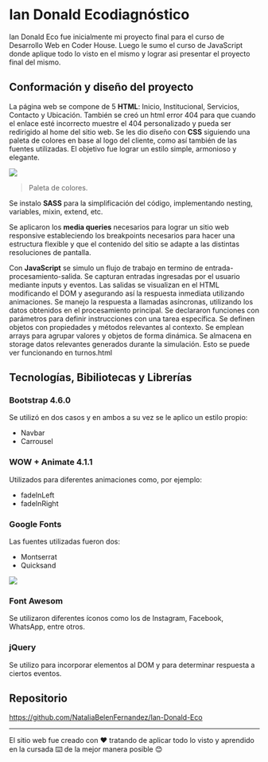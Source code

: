 # Ian Donald Ecodiagnóstico

Ian Donald Eco fue inicialmente mi proyecto final para el curso de Desarrollo Web en Coder House. Luego le sumo el curso de JavaScript donde aplique todo lo visto en el mismo y lograr asi presentar el proyecto final del mismo.

## Conformación y diseño del proyecto

La página web se compone de 5 **HTML**: Inicio, Institucional, Servicios, Contacto y Ubicación. También se creó un html error 404 para que cuando el enlace esté incorrecto muestre el 404 personalizado y pueda ser redirigido al home del sitio web.
Se les dio diseño con **CSS** siguiendo una paleta de colores en base al logo del cliente, como así también de las fuentes utilizadas. El objetivo fue lograr un estilo simple, armonioso y elegante.

![](https://i.ibb.co/9hB0HyQ/paleta.jpg)
> Paleta de colores.

Se instalo **SASS** para la simplificación del código, implementando nesting, variables, mixin, extend, etc.

Se aplicaron los **media queries** necesarios para lograr un sitio web responsive estableciendo los breakpoints necesarios para hacer una estructura flexible y que el contenido del sitio se adapte a las distintas resoluciones de pantalla.

Con **JavaScript** se simulo un flujo de trabajo en termino de entrada-procesamiento-salida.
Se capturan entradas ingresadas por el usuario mediante inputs y eventos. Las salidas se visualizan en el HTML modificando el DOM y asegurando así la respuesta inmediata utilizando animaciones.
Se manejo la respuesta a llamadas asíncronas, utilizando los datos obtenidos en el procesamiento principal.
Se declararon funciones con parámetros para definir instrucciones con una tarea específica. Se definen objetos con propiedades y métodos relevantes al contexto. Se emplean arrays para agrupar valores y objetos de forma dinámica. Se almacena en storage datos relevantes generados durante la simulación.
Esto se puede ver funcionando en turnos.html

## Tecnologías, Bibiliotecas y Librerías

### Bootstrap 4.6.0
Se utilizó en dos casos y en ambos a su vez se le aplico un estilo propio:
- Navbar
- Carrousel

### WOW + Animate 4.1.1
Utilizados para diferentes animaciones como, por ejemplo:
- fadeInLeft
- fadeInRight

### Google Fonts
Las fuentes utilizadas fueron dos:
- Montserrat
- Quicksand

![](https://i.ibb.co/6smYNRx/letras.jpg)

### Font Awesom
Se utilizaron diferentes íconos como los de Instagram, Facebook, WhatsApp, entre otros.

### jQuery
Se utilizo para incorporar elementos al DOM y para determinar respuesta a ciertos eventos.

## Repositorio

https://github.com/NataliaBelenFernandez/Ian-Donald-Eco

------------

El sitio web fue creado con ❤️ tratando de aplicar todo lo visto y aprendido en la cursada ⌨️ de la mejor manera posible 😊
